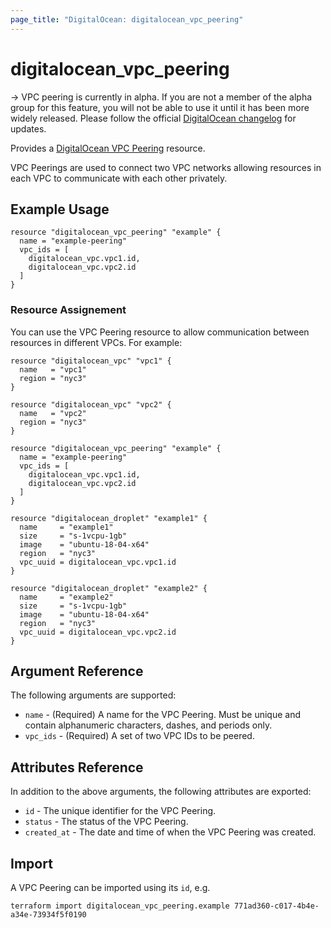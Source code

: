 ```yaml
---
page_title: "DigitalOcean: digitalocean_vpc_peering"
---
```


# digitalocean_vpc_peering

-> VPC peering is currently in alpha. If you are not a member of the alpha group for this feature, you will not be able to use it until it has been more widely released. Please follow the official [DigitalOcean changelog](https://docs.digitalocean.com/release-notes/) for updates.

Provides a [DigitalOcean VPC Peering](#digitalocean_vpc_peering) resource.

VPC Peerings are used to connect two VPC networks allowing resources in each 
VPC to communicate with each other privately.

## Example Usage

```hcl
resource "digitalocean_vpc_peering" "example" {
  name = "example-peering"
  vpc_ids = [
    digitalocean_vpc.vpc1.id,
    digitalocean_vpc.vpc2.id
  ]
}
```

### Resource Assignement

You can use the VPC Peering resource to allow communication between resources
in different VPCs. For example:

```hcl
resource "digitalocean_vpc" "vpc1" {
  name   = "vpc1"
  region = "nyc3"
}

resource "digitalocean_vpc" "vpc2" {
  name   = "vpc2"
  region = "nyc3"
}

resource "digitalocean_vpc_peering" "example" {
  name = "example-peering"
  vpc_ids = [
    digitalocean_vpc.vpc1.id,
    digitalocean_vpc.vpc2.id
  ]
}

resource "digitalocean_droplet" "example1" {
  name     = "example1"
  size     = "s-1vcpu-1gb"
  image    = "ubuntu-18-04-x64"
  region   = "nyc3"
  vpc_uuid = digitalocean_vpc.vpc1.id
}

resource "digitalocean_droplet" "example2" {
  name     = "example2"
  size     = "s-1vcpu-1gb"
  image    = "ubuntu-18-04-x64"
  region   = "nyc3"
  vpc_uuid = digitalocean_vpc.vpc2.id
}
```

## Argument Reference

The following arguments are supported:

* `name` - (Required) A name for the VPC Peering. Must be unique and contain alphanumeric characters, dashes, and periods only.
* `vpc_ids` - (Required) A set of two VPC IDs to be peered.

## Attributes Reference

In addition to the above arguments, the following attributes are exported:

* `id` - The unique identifier for the VPC Peering.
* `status` - The status of the VPC Peering.
* `created_at` - The date and time of when the VPC Peering was created.

## Import

A VPC Peering can be imported using its `id`, e.g.

```
terraform import digitalocean_vpc_peering.example 771ad360-c017-4b4e-a34e-73934f5f0190
```
